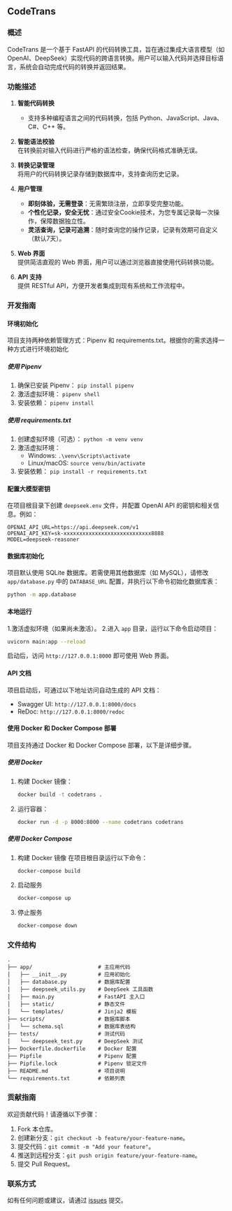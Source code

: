 ## CodeTrans

### 概述
CodeTrans 是一个基于 FastAPI 的代码转换工具，旨在通过集成大语言模型（如 OpenAI、DeepSeek）实现代码的跨语言转换。用户可以输入代码并选择目标语言，系统会自动完成代码的转换并返回结果。


### 功能描述
1. **智能代码转换**  
   - 支持多种编程语言之间的代码转换，包括 Python、JavaScript、Java、C#、C++ 等。

2. **智能语法校验**  
   在转换前对输入代码进行严格的语法检查，确保代码格式准确无误。

3. **转换记录管理**  
   将用户的代码转换记录存储到数据库中，支持查询历史记录。

4. **用户管理**  
   - **即刻体验，无需登录**：无需繁琐注册，立即享受完整功能。
   - **个性化记录，安全无忧**：通过安全Cookie技术，为您专属记录每一次操作，保障数据独立性。
   - **灵活查询，记录可追溯**：随时查询您的操作记录，记录有效期可自定义（默认7天）。

5. **Web 界面**  
   提供简洁直观的 Web 界面，用户可以通过浏览器直接使用代码转换功能。

6. **API 支持**  
   提供 RESTful API，方便开发者集成到现有系统和工作流程中。

### 开发指南

#### 环境初始化
项目支持两种依赖管理方式：Pipenv 和 requirements.txt。根据你的需求选择一种方式进行环境初始化

##### 使用 Pipenv
1. 确保已安装 Pipenv：
```pip install pipenv```
2. 激活虚拟环境：
```pipenv shell```
3. 安装依赖：
```pipenv install```

##### 使用 requirements.txt
1. 创建虚拟环境（可选）：
```python -m venv venv```
2. 激活虚拟环境：
    + Windows:
    ```.\venv\Scripts\activate```
    + Linux/macOS:
    ```source venv/bin/activate```
3. 安装依赖：
```pip install -r requirements.txt```

#### 配置大模型密钥
在项目根目录下创建 `deepseek.env` 文件，并配置 OpenAI API 的密钥和相关信息。例如：
```env
OPENAI_API_URL=https://api.deepseek.com/v1
OPENAI_API_KEY=sk-xxxxxxxxxxxxxxxxxxxxxxxxxxxx8888
MODEL=deepseek-reasoner
```

#### 数据库初始化
项目默认使用 SQLite 数据库。若需使用其他数据库（如 MySQL），请修改 `app/database.py` 中的 `DATABASE_URL` 配置，并执行以下命令初始化数据库表：
```bash
python -m app.database
```

#### 本地运行
1.激活虚拟环境（如果尚未激活）。
2.进入 `app` 目录，运行以下命令启动项目：
```bash
uvicorn main:app --reload
```
启动后，访问 `http://127.0.0.1:8000` 即可使用 Web 界面。

#### API 文档
项目启动后，可通过以下地址访问自动生成的 API 文档：
- Swagger UI: `http://127.0.0.1:8000/docs`
- ReDoc: `http://127.0.0.1:8000/redoc`

#### 使用 Docker 和 Docker Compose 部署
项目支持通过 Docker 和 Docker Compose 部署，以下是详细步骤。
##### 使用 Docker
1. 构建 Docker 镜像：
   ```bash
   docker build -t codetrans .
   ```
2. 运行容器：
   ```bash
   docker run -d -p 8000:8000 --name codetrans codetrans
   ```
##### 使用 Docker Compose
1. 构建 Docker 镜像
    在项目根目录运行以下命令：
    ```bash
    docker-compose build
    ```
2. 启动服务
    ```bash
    docker-compose up
    ```
3. 停止服务
    ```bash
    docker-compose down
    ```

### 文件结构
```
.
├── app/                     # 主应用代码
│   ├── __init__.py          # 应用初始化
│   ├── database.py          # 数据库配置
│   ├── deepseek_utils.py    # DeepSeek 工具函数
│   ├── main.py              # FastAPI 主入口
│   ├── static/              # 静态文件
│   └── templates/           # Jinja2 模板
├── scripts/                 # 数据库脚本
│   └── schema.sql           # 数据库表结构
├── tests/                   # 测试代码
│   └── deepseek_test.py     # DeepSeek 测试
├── Dockerfile.dockerfile    # Docker 配置
├── Pipfile                  # Pipenv 配置
├── Pipfile.lock             # Pipenv 锁定文件
├── README.md                # 项目说明
└── requirements.txt         # 依赖列表
```

### 贡献指南
欢迎贡献代码！请遵循以下步骤：
1. Fork 本仓库。
2. 创建新分支：`git checkout -b feature/your-feature-name`。
3. 提交代码：`git commit -m "Add your feature"`。
4. 推送到远程分支：`git push origin feature/your-feature-name`。
5. 提交 Pull Request。

### 联系方式
如有任何问题或建议，请通过 [issues](https://github.com/itihub/CodeTrans/issues) 提交。
